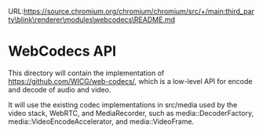 URL:https://source.chromium.org/chromium/chromium/src/+/main:third_party\blink\renderer\modules\webcodecs\README.md
# WebCodecs API

This directory will contain the implementation of
https://github.com/WICG/web-codecs/, which is a low-level API for encode and
decode of audio and video.

It will use the existing codec implementations in src/media used by the video
stack, WebRTC, and MediaRecorder, such as media::DecoderFactory,
media::VideoEncodeAccelerator, and media::VideoFrame.